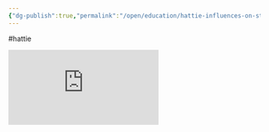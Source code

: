 ```yaml
---
{"dg-publish":true,"permalink":"/open/education/hattie-influences-on-student-achievement/"}
---
```


#hattie

![Hattie](http://garyhollingsbee.com/digigarden/assets/Hattie_Influences_on_Student_Achievement.pdf)


